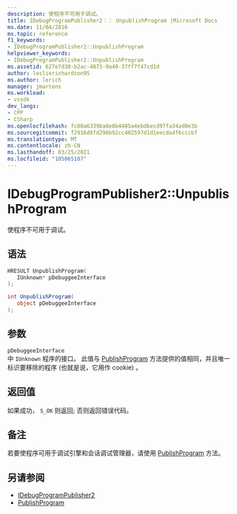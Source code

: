```yaml
---
description: 使程序不可用于调试。
title: IDebugProgramPublisher2：： UnpublishProgram |Microsoft Docs
ms.date: 11/04/2016
ms.topic: reference
f1_keywords:
- IDebugProgramPublisher2::UnpublishProgram
helpviewer_keywords:
- IDebugProgramPublisher2::UnpublishProgram
ms.assetid: 627e7d38-b2ac-4873-9a40-37ff7f47cd1d
author: leslierichardson95
ms.author: lerich
manager: jmartens
ms.workload:
- vssdk
dev_langs:
- CPP
- CSharp
ms.openlocfilehash: fc00a6339ba6e0b4405a4ebdbecd97fa34ad0e3b
ms.sourcegitcommit: f2916d8fd296b92cc402597d1d1eecda4f6cccbf
ms.translationtype: MT
ms.contentlocale: zh-CN
ms.lasthandoff: 03/25/2021
ms.locfileid: "105065107"
---
```

# <a name="idebugprogrampublisher2unpublishprogram"></a>IDebugProgramPublisher2::UnpublishProgram
使程序不可用于调试。

## <a name="syntax"></a>语法

```cpp
HRESULT UnpublishProgram(
   IUnknown* pDebuggeeInterface
);
```

```csharp
int UnpublishProgram(
   object pDebuggeeInterface
);
```

## <a name="parameters"></a>参数
`pDebuggeeInterface`\
中 `IUnknown` 程序的接口。 此值与 [PublishProgram](../../../extensibility/debugger/reference/idebugprogrampublisher2-publishprogram.md) 方法提供的值相同，并且唯一标识要移除的程序 (也就是说，它用作 cookie) 。

## <a name="return-value"></a>返回值
 如果成功， `S_OK` 则返回; 否则返回错误代码。

## <a name="remarks"></a>备注
 若要使程序可用于调试引擎和会话调试管理器，请使用 [PublishProgram](../../../extensibility/debugger/reference/idebugprogrampublisher2-publishprogram.md) 方法。

## <a name="see-also"></a>另请参阅
- [IDebugProgramPublisher2](../../../extensibility/debugger/reference/idebugprogrampublisher2.md)
- [PublishProgram](../../../extensibility/debugger/reference/idebugprogrampublisher2-publishprogram.md)

